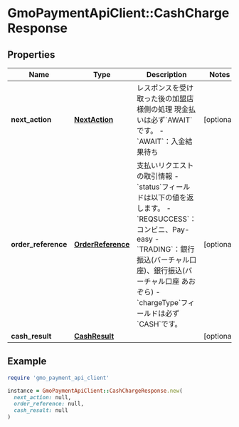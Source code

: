 # GmoPaymentApiClient::CashChargeResponse

## Properties

| Name | Type | Description | Notes |
| ---- | ---- | ----------- | ----- |
| **next_action** | [**NextAction**](NextAction.md) | レスポンスを受け取った後の加盟店様側の処理   現金払いは必ず&#x60;AWAIT&#x60;です。 - &#x60;AWAIT&#x60;：入金結果待ち  | [optional] |
| **order_reference** | [**OrderReference**](OrderReference.md) | 支払いリクエストの取引情報     - &#x60;status&#x60;フィールドは以下の値を返します。     - &#x60;REQSUCCESS&#x60;：コンビニ、Pay-easy     - &#x60;TRADING&#x60;：銀行振込(バーチャル口座)、銀行振込(バーチャル口座 あおぞら)   - &#x60;chargeType&#x60;フィールドは必ず&#x60;CASH&#x60;です。  | [optional] |
| **cash_result** | [**CashResult**](CashResult.md) |  | [optional] |

## Example

```ruby
require 'gmo_payment_api_client'

instance = GmoPaymentApiClient::CashChargeResponse.new(
  next_action: null,
  order_reference: null,
  cash_result: null
)
```

